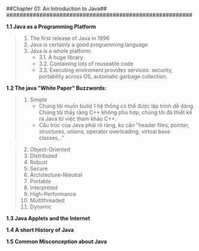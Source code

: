 ##Chapter 01: An Introduction to Java##
########################################################

**1.1 Java as a Programming Platform**
> 1. The first release of Java in 1996
> 2. Java is certainly a good programming language
> 3. Java is a whole platform:
	<ul>
	<li>3.1. A huge library</li>
	<li>3.2. Containing lots of reuseable code</li>
	<li>3.3. Executing enviroment provides services: security, portability across OS, automatic garbage collection.</li>
	</ul>

  
  
**1.2 The java "White Paper" Buzzwords:**
> 1. Simple
	<ul>
	<li>Chúng tôi muốn build 1 hệ thống có thể được lập trình dễ dàng. Chúng tôi thấy rằng C++ không phù hợp, chúng tôi đã thiết kế ra Java từ việc tham khảo C++.</li>
	<li>Cấu trúc của Java phải rõ ràng, ko cần "header files, pointer, structures, unions, operator overloading, virtual base classes,.."</li>
	</ul>

> 2. Object-Oriented
> 3. Distributed
> 4. Robust
> 5. Secure
> 6. Architecture-Nleutral
> 7. Portable
> 8. Interpreted
> 9. High-Performance
> 10. Multithreaded
> 11. Dynamic

**1.3 Java Applets and the Internet**

**1.4 A short History of Java**

**1.5 Common Misconception about Java**
